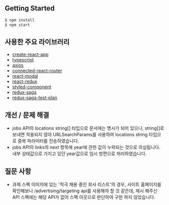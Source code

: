 ## Getting Started
```sh
$ npm install
$ npm start
```

## 사용한 주요 라이브러리
- [create-react-app](https://create-react-app.dev/)
- [typescript](https://www.typescriptlang.org/)
- [axios](https://github.com/axios/axios)
- [connected-react-router](https://github.com/supasate/connected-react-router)
- [react-modal](https://github.com/reactjs/react-modal)
- [react-redux](https://redux.js.org/basics/usage-with-react)
- [styled-component](https://www.styled-components.com/)
- [redux-saga](https://github.com/redux-saga/redux-saga)
- [redux-saga-test-plan](https://github.com/jfairbank/redux-saga-test-plan)

## 개선 / 문제 해결
- jobs API의 locations string[] 타입으로 문서에는 명시가 되어 있으나,
  string[]로 보내면 적용되지 않아 URLSearchParams를 사용하여 locations string 타입으로 중복 파라미터를 전송하였습니다.
- jobs API의 links의 next 항목에 year에 관한 값이 누락되는 것으로 의심됩니다.
  내부 상태값으로 가지고 있던 year값으로 임시 방편으로 처리하였습니다.

## 질문 사항
- 과제 스펙 이미지에 있는 '적극 채용 중인 회사 리스트'의 경우,
  사이트 홈페이지를 확인해보니 /advertising/targeting api를 사용해야 할 것 같은데,
  제시 해주신 API 스펙에는 해당 API가 없어 스펙 아웃으로 판단하여 구현 하지 않았습니다.
